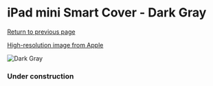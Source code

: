 # iPad mini Smart Cover - Dark Gray

[Return to previous page](/ipad_mini)

[High-resolution image from Apple](https://store.storeimages.cdn-apple.com/8756/as-images.apple.com/is/MD963?wid=4500&hei=4500&fmt=png)

<div style="width: 384px"><img src="/everysource/MD963.png" alt="Dark Gray"></div>

### Under construction

